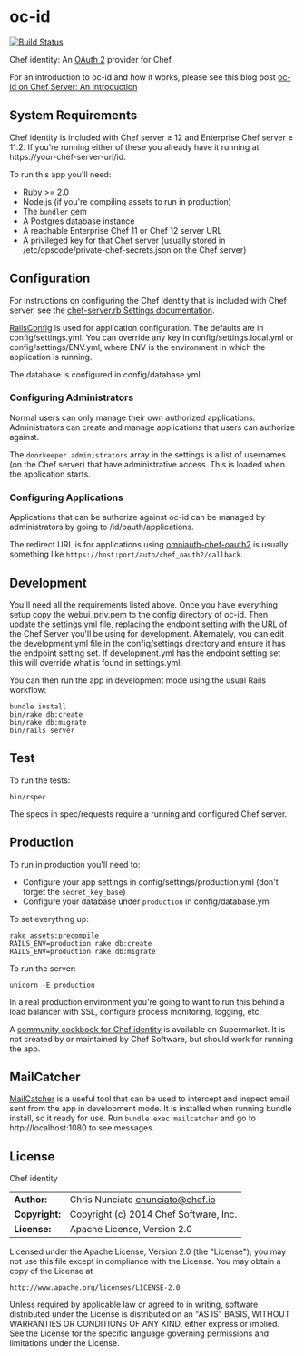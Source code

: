 oc-id
=====

[![Build Status](https://travis-ci.org/chef/oc-id.svg)](https://travis-ci.org/chef/oc-id)

Chef identity: An [OAuth 2](http://oauth.net/2/) provider for Chef.

For an introduction to oc-id and how it works, please see this blog post [oc-id on Chef Server: An Introduction](https://www.chef.io/blog/2015/06/09/oc-id-on-chef-server-an-introduction/)

## System Requirements

Chef identity is included with Chef server ≥ 12 and Enterprise Chef server ≥
11.2. If you're running either of these you already have it running at
https://your-chef-server-url/id.

To run this app you'll need:

* Ruby >= 2.0
* Node.js (if you're compiling assets to run in production)
* The `bundler` gem
* A Postgres database instance
* A reachable Enterprise Chef 11 or Chef 12 server URL
* A privileged key for that Chef server (usually stored in
  /etc/opscode/private-chef-secrets.json on the Chef server)

## Configuration

For instructions on configuring the Chef identity that is included with Chef
server, see the
[chef-server.rb Settings documentation](https://docs.chef.io/config_rb_server_optional_settings.html#oc-id).

[RailsConfig](https://github.com/railsconfig/rails_config) is used for
application configuration. The defaults are in config/settings.yml. You can
override any key in config/settings.local.yml or config/settings/ENV.yml,
where ENV is the environment in which the application is running.

The database is configured in config/database.yml.

### Configuring Administrators

Normal users can only manage their own authorized applications. Administrators
can create and manage applications that users can authorize against.

The `doorkeeper.administrators` array in the settings is a list of usernames
(on the Chef server) that have administrative access. This is loaded when
the application starts.

### Configuring Applications

Applications that can be authorize against oc-id can be managed by
administrators by going to /id/oauth/applications.

The redirect URL is for applications using
[omniauth-chef-oauth2](https://github.com/opscode/omniauth-chef-oauth2) is
usually something like `https://host:port/auth/chef_oauth2/callback`.

## Development

You'll need all the requirements listed above. Once you have everything setup
copy the webui\_priv.pem to the config directory of oc-id. Then update the
settings.yml file, replacing the endpoint setting with the URL of the Chef Server
you'll be using for development. Alternately, you can edit the development.yml
file in the config/settings directory and ensure it has the endpoint setting
set. If development.yml has the endpoint setting set this will override what is
found in settings.yml.

You can then run the app in development mode using the usual Rails workflow:

    bundle install
    bin/rake db:create
    bin/rake db:migrate
    bin/rails server

## Test

To run the tests:

    bin/rspec

The specs in spec/requests require a running and configured Chef server.

## Production

To run in production you'll need to:

* Configure your app settings in config/settings/production.yml (don't forget the
`secret_key_base`)
* Configure your database under `production` in config/database.yml

To set everything up:

    rake assets:precompile
    RAILS_ENV=production rake db:create
    RAILS_ENV=production rake db:migrate

To run the server:

    unicorn -E production

In a real production environment you're going to want to run this behind a load
balancer with SSL, configure process monitoring, logging, etc.

A [community cookbook for Chef identity](https://supermarket.chef.io/cookbooks/oc-id)
is available on Supermarket. It is not created by or maintained by Chef
Software, but should work for running the app.

## MailCatcher

[MailCatcher](http://mailcatcher.me/) is a useful tool that can  be used to intercept and inspect email sent from the app in development mode. It is installed when running bundle install, so it ready for use. Run ```bundle exec mailcatcher``` and go to http://localhost:1080 to see messages.

## License

Chef identity

|                      |                                          |
|:---------------------|:-----------------------------------------|
| **Author:**          | Chris Nunciato <cnunciato@chef.io>
| **Copyright:**       | Copyright (c) 2014 Chef Software, Inc.
| **License:**         | Apache License, Version 2.0

Licensed under the Apache License, Version 2.0 (the "License");
you may not use this file except in compliance with the License.
You may obtain a copy of the License at

    http://www.apache.org/licenses/LICENSE-2.0

Unless required by applicable law or agreed to in writing, software
distributed under the License is distributed on an "AS IS" BASIS,
WITHOUT WARRANTIES OR CONDITIONS OF ANY KIND, either express or implied.
See the License for the specific language governing permissions and
limitations under the License.
